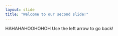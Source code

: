 ```yaml
---
layout: slide
title: "Welcome to our second slide!"
---
```

HAHAHAHOOHOHOH
Use the left arrow to go back!
